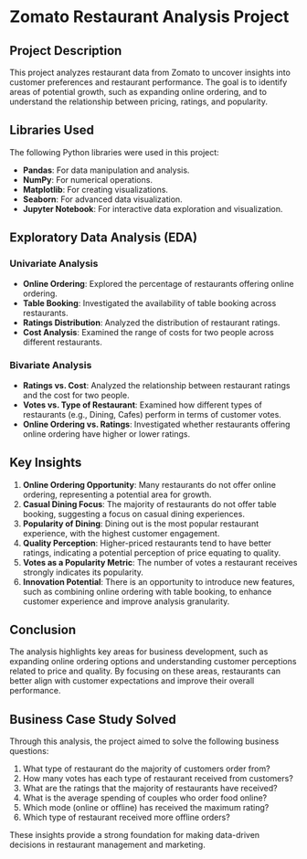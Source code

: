 # Zomato Restaurant Analysis Project

## Project Description

This project analyzes restaurant data from Zomato to uncover insights into customer preferences and restaurant performance. The goal is to identify areas of potential growth, such as expanding online ordering, and to understand the relationship between pricing, ratings, and popularity.

## Libraries Used

The following Python libraries were used in this project:

- **Pandas**: For data manipulation and analysis.
- **NumPy**: For numerical operations.
- **Matplotlib**: For creating visualizations.
- **Seaborn**: For advanced data visualization.
- **Jupyter Notebook**: For interactive data exploration and visualization.

## Exploratory Data Analysis (EDA)

### Univariate Analysis

- **Online Ordering**: Explored the percentage of restaurants offering online ordering.
- **Table Booking**: Investigated the availability of table booking across restaurants.
- **Ratings Distribution**: Analyzed the distribution of restaurant ratings.
- **Cost Analysis**: Examined the range of costs for two people across different restaurants.

### Bivariate Analysis

- **Ratings vs. Cost**: Analyzed the relationship between restaurant ratings and the cost for two people.
- **Votes vs. Type of Restaurant**: Examined how different types of restaurants (e.g., Dining, Cafes) perform in terms of customer votes.
- **Online Ordering vs. Ratings**: Investigated whether restaurants offering online ordering have higher or lower ratings.

## Key Insights

1. **Online Ordering Opportunity**: Many restaurants do not offer online ordering, representing a potential area for growth.
2. **Casual Dining Focus**: The majority of restaurants do not offer table booking, suggesting a focus on casual dining experiences.
3. **Popularity of Dining**: Dining out is the most popular restaurant experience, with the highest customer engagement.
4. **Quality Perception**: Higher-priced restaurants tend to have better ratings, indicating a potential perception of price equating to quality.
5. **Votes as a Popularity Metric**: The number of votes a restaurant receives strongly indicates its popularity.
6. **Innovation Potential**: There is an opportunity to introduce new features, such as combining online ordering with table booking, to enhance customer experience and improve analysis granularity.

## Conclusion

The analysis highlights key areas for business development, such as expanding online ordering options and understanding customer perceptions related to price and quality. By focusing on these areas, restaurants can better align with customer expectations and improve their overall performance.

## Business Case Study Solved

Through this analysis, the project aimed to solve the following business questions:

1. What type of restaurant do the majority of customers order from?
2. How many votes has each type of restaurant received from customers?
3. What are the ratings that the majority of restaurants have received?
4. What is the average spending of couples who order food online?
5. Which mode (online or offline) has received the maximum rating?
6. Which type of restaurant received more offline orders?

These insights provide a strong foundation for making data-driven decisions in restaurant management and marketing.



